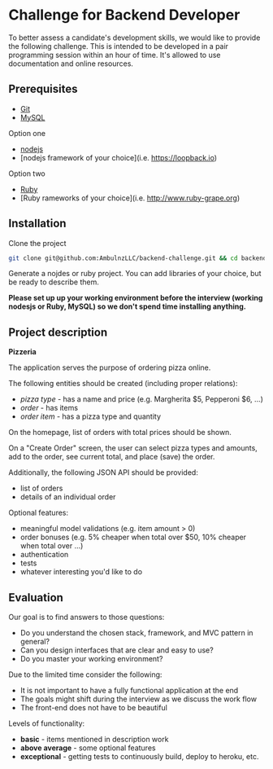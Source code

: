 Challenge for Backend Developer
===============================

To better assess a candidate's development skills, we would like to provide the following challenge. This is intended to be developed in a pair programming session within an hour of time.
It's allowed to use documentation and online resources.

Prerequisites
-------------

* [Git](http://git-scm.com/)
* [MySQL](https://www.mysql.com/)

Option one
* [nodejs](https://nodejs.org/en/)
* [nodejs framework of your choice](i.e. https://loopback.io)

Option two
* [Ruby](https://www.ruby-lang.org)
* [Ruby rameworks of your choice](i.e. http://www.ruby-grape.org)

Installation
------------

Clone the project

```bash
git clone git@github.com:AmbulnzLLC/backend-challenge.git && cd backend-challenge/
```

Generate a nojdes or ruby project. You can add libraries of your choice, but be ready to describe them.

**Please set up up your working environment before the interview (working nodesjs or Ruby, MySQL)
so we don't spend time installing anything.**

Project description
-------------------

**Pizzeria**

The application serves the purpose of ordering pizza online.

The following entities should be created (including proper relations):

* *pizza type* - has a name and price (e.g. Margherita $5, Pepperoni $6, ...)
* *order* - has items
* *order item* - has a pizza type and quantity

On the homepage, list of orders with total prices should be shown.

On a "Create Order" screen, the user can select pizza types and amounts, add to the order, see current total, and place (save) the order.

Additionally, the following JSON API should be provided:

* list of orders
* details of an individual order

Optional features:

* meaningful model validations (e.g. item amount > 0)
* order bonuses (e.g. 5% cheaper when total over $50, 10% cheaper when total over ...)
* authentication
* tests
* whatever interesting you'd like to do

Evaluation
----------

Our goal is to find answers to those questions:

* Do you understand the chosen stack, framework, and MVC pattern in general?
* Can you design interfaces that are clear and easy to use?
* Do you master your working environment?

Due to the limited time consider the following:

* It is not important to have a fully functional application at the end
* The goals might shift during the interview as we discuss the work flow
* The front-end does not have to be beautiful

Levels of functionality:

* **basic** - items mentioned in description work
* **above average** - some optional features
* **exceptional** - getting tests to continuously build, deploy to heroku, etc.
